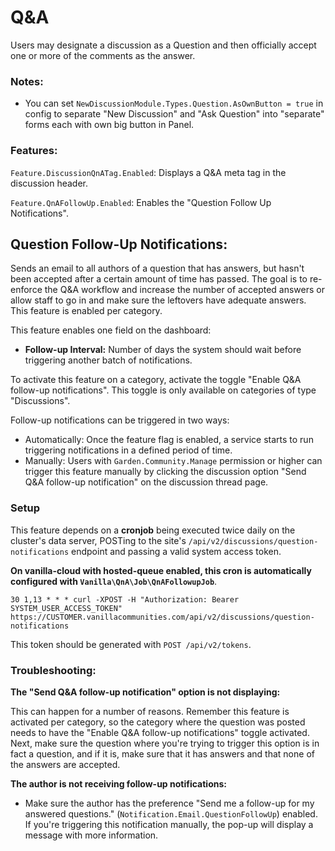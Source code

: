 # Q&A

Users may designate a discussion as a Question and then officially accept one or more of the comments as the answer.

### Notes:

-   You can set `NewDiscussionModule.Types.Question.AsOwnButton = true` in config to separate "New Discussion" and "Ask Question" into "separate" forms each with own big button in Panel.

### Features:

`Feature.DiscussionQnATag.Enabled`: Displays a Q&A meta tag in the discussion header.

`Feature.QnAFollowUp.Enabled`: Enables the "Question Follow Up Notifications".

## Question Follow-Up Notifications:

Sends an email to all authors of a question that has answers, but hasn't been accepted after a certain amount of time has passed. The goal is to re-enforce the Q&A workflow and increase the number of accepted answers or allow staff to go in and make sure the leftovers have adequate answers. This feature is enabled per category.

This feature enables one field on the dashboard:

-   **Follow-up Interval:** Number of days the system should wait before triggering another batch of notifications.

To activate this feature on a category, activate the toggle "Enable Q&A follow-up notifications". This toggle is only available on categories of type "Discussions".

Follow-up notifications can be triggered in two ways:

-   Automatically: Once the feature flag is enabled, a service starts to run triggering notifications in a defined period of time.
-   Manually: Users with `Garden.Community.Manage` permission or higher can trigger this feature manually by clicking the discussion option "Send Q&A follow-up notification" on the discussion thread page.

### Setup

This feature depends on a **cronjob** being executed twice daily on the cluster's data server, POSTing to the site's `/api/v2/discussions/question-notifications` endpoint and passing a valid system access token.

**On vanilla-cloud with hosted-queue enabled, this cron is automatically configured with `Vanilla\QnA\Job\QnAFollowupJob`**.

```
30 1,13 * * * curl -XPOST -H "Authorization: Bearer SYSTEM_USER_ACCESS_TOKEN" https://CUSTOMER.vanillacommunities.com/api/v2/discussions/question-notifications
```

This token should be generated with `POST /api/v2/tokens`.

### Troubleshooting:

**The "Send Q&A follow-up notification" option is not displaying:**

This can happen for a number of reasons. Remember this feature is activated per category, so the category where the question was posted needs to have the "Enable Q&A follow-up notifications" toggle activated. Next, make sure the question where you're trying to trigger this option is in fact a question, and if it is, make sure that it has answers and that none of the answers are accepted.

**The author is not receiving follow-up notifications:**

-   Make sure the author has the preference "Send me a follow-up for my answered questions." (`Notification.Email.QuestionFollowUp`) enabled. If you're triggering this notification manually, the pop-up will display a message with more information.
